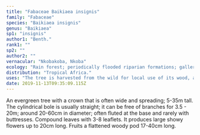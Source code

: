 ```yaml
---
title: "Fabaceae Baikiaea insignis"
family: "Fabaceae"
species: "Baikiaea insignis"
genus: "Baikiaea"
sp1: "insignis"
author1: "Benth."
rank1: ""
sp2: ""
author2: ""
vernacular: "Nkobakoba, Nkoba"
ecology: "Rain forest; periodically flooded riparian formations; gallery forest to mountain forest up to 1,800m elevation."
distribution: "Tropical Africa."
uses: "The tree is harvested from the wild for local use of its wood, and fruit is also sometimes used as a famine food. The wood is also sometimes traded. The tree is sometimes planted as a shade-providing avenue tree, and is very ornamental because of its very large, handsome flowers which can be around 25cm in diameter."
date: 2019-11-13T09:35:09.115Z
---
```

An evergreen tree with a crown that is often wide and spreading; 5-35m tall. The cylindrical bole is usually straight; it can be free of branches for 3.5 - 20m; around 20-60cm in diameter; often fluted at the base and rarely with buttresses. Compound leaves with 3-8 leaflets. It produces large showy flowers up to 20cm long. Fruits a flattened woody pod 17-40cm long.